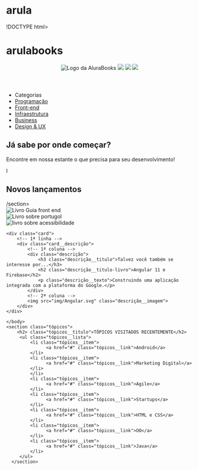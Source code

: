 # arula
!DOCTYPE html>
<html>
    <head>
      <meta charset="utf-8">
      <meta name="viewport" content="width=device-width, initial-scale=1.0">
      <title>arulabooks</title>
      <link rel="stylesheet" href="styles.css">
    </head>
    <body>
        <h1>arulabooks</h1>
        <header class="cabeçalho">
            <span class="cabeçalho__menu-hamburguer"></span>
            <img src="img/Logo.svg" alt="Logo da AluraBooks">
            <a href="#"><img src="img/Favoritos.svg"></a>
            <a href="#"><img src="img/Compras.svg"></a>
            <a href="#"><img src="img/Usuario.svg"></a>
        </header>
        <!-- código omitido -->

</label>
<ul class="lista-menu">
  <li class="lista-menu_titulo">Categorias</li>
  <li class="lista-menu_item">
    <a href="#" class="lista-menu_link">Programação</a>
  </li>
  <li class="lista-menu_item">
    <a href="#" class="lista-menu_link">Front-end</a>
  </li>
  <li class="lista-menu_item">
    <a href="#" class="lista-menu_link">Infraestrutura</a>
  </li>
  <li class="lista-menu_item">
    <a href="#" class="lista-menu_link">Business</a>
  </li>
  <li class="lista-menu_item">
    <a href="#" class="lista-menu_link">Design & UX</a>
  </li>
</ul>

<!-- código omitido -->


<section class="banner">
    <h2 class="banner__titulo">Já sabe por onde começar?</h2>
    <p class="banner__texto">Encontre em nossa estante o que precisa para seu desenvolvimento!<p>
</section>
<section class="carrossel"> I
    <h2 class="carrossel titulo">Novos lançamentos</h2>
/section>
<div class="swiper-slide"><img src="img/Guia Front-end.svg" alt="Livro Guia front end"></div>
<div class="swiper-slide"><img src="img/Portugol.svg" alt="Livro sobre portugol"></div>
<div class="swiper-slide"><img src="img/Acessibilidade.svg" alt="livro sobre acessibilidade"></div>
<section class="carrosel">
    <!-- Código omitido -->

    <div class="card">
        <!-- 1ª linha -->
        <div class="card__descrição">
            <!-- 1ª coluna -->
            <div class="descrição">
                <h3 class="descrição__titulo">Talvez você também se interesse por...</h3>
                <h2 class="descrição__titulo-livro">Angular 11 e Firebase</h2> 
                <p class="descrição__texto">Construindo uma aplicação integrada com a plataforma do Google.</p>
            </div>
            <!-- 2ª coluna -->
            <img src="img/Angular.svg" class="descrição__imagem">
        </div>
    </div>
</section>

    </body>
    <section class="tópicos">
        <h2> class="tópicos__titulo">TÓPICOS VISITADOS RECENTEMENTE</h2>
         <ul class="tópicos__lista">
             <li class="tópicos__item">
                   <a href="#" class="tópicos__link">Android</a>
             </li>
             <li class="tópicos__item">
                   <a href="#" class="tópicos__link">Marketing Digital</a>
             </li>
             </li>
             <li class="tópicos__item">
                   <a href="#" class="tópicos__link">Agile</a>
             </li>
             <li class="tópicos__item">
                   <a href="#" class="tópicos__link">Startups</a>
             </li>
             <li class="tópicos__item">
                   <a href="#" class="tópicos__link">HTML e CSS</a>
             </li>
             <li class="tópicos__item">
                   <a href="#" class="tópicos__link">OO</a>
             </li>
             <li class="tópicos__item">
                   <a href="#" class="tópicos__link">Java</a>
             </li>
         </ul>
      </section>
</html>
